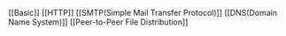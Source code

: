 [[Basic]]
[[HTTP]]
[[SMTP(Simple Mail Transfer Protocol)]]
[[DNS(Domain Name System)]]
[[Peer-to-Peer File Distribution]]